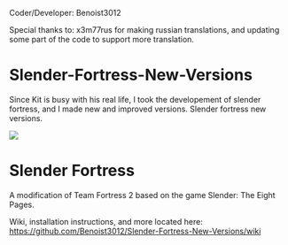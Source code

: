 Coder/Developer: Benoist3012

Special thanks to:
x3m77rus for making russian translations, and updating some part of the code to support more translation.

# Slender-Fortress-New-Versions

Since Kit is busy with his real life, I took the developement of slender fortress, and I made new and improved versions. Slender fortress new versions.

![](https://cloud.githubusercontent.com/assets/4492504/4125890/ff16b996-32e5-11e4-96b9-102fc0175adf.jpg)

Slender Fortress
================

A modification of Team Fortress 2 based on the game Slender: The Eight Pages.

Wiki, installation instructions, and more located here: https://github.com/Benoist3012/Slender-Fortress-New-Versions/wiki
